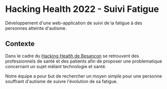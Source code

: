 # Hacking Health 2022 - Suivi Fatigue


Développement d'une web-application de suivi de la fatigue à des personnes atteinte d'autisme.

## Contexte

Dans le cadre du [Hacking Health de Besançon](https://hacking-health.org/fr/besancon-fr/participants/) se retrouvent des professionnels de santé et des patients afin de proposer une problematique concernant un sujet mélant technologie et santé.

Notre équipe a pour but de rechercher un moyen simple pour une personne souffrant d'autisme de suivre l'évolution de sa fatigue.
